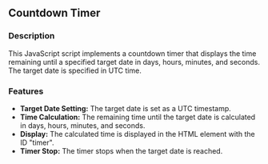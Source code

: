 ## Countdown Timer

### Description
This JavaScript script implements a countdown timer that displays the time remaining until a specified target date in days, hours, minutes, and seconds. The target date is specified in UTC time.

### Features
* **Target Date Setting:** The target date is set as a UTC timestamp.
* **Time Calculation:** The remaining time until the target date is calculated in days, hours, minutes, and seconds.
* **Display:** The calculated time is displayed in the HTML element with the ID "timer".
* **Timer Stop:** The timer stops when the target date is reached.
